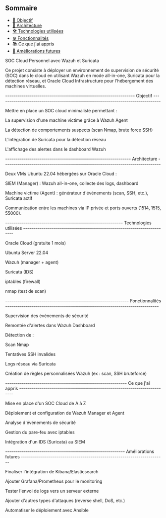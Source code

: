 ## Sommaire
- [🎯 Objectif](#objectif)
- [🧱 Architecture](#architecture)
- [🛠 Technologies utilisées](#technologies-utilisées)
- [⚙ Fonctionnalités](#fonctionnalités)
- [📚 Ce que j'ai appris](#ce-que-jai-appris)
- [🚀 Améliorations futures](#améliorations-futures)


SOC Cloud Personnel avec Wazuh et Suricata

Ce projet consiste à déployer un environnement de supervision de sécurité (SOC) dans le cloud en utilisant Wazuh en mode all-in-one, Suricata pour la détection réseau, et Oracle Cloud Infrastructure pour l'hébergement des machines virtuelles.

----------------------------------------------------------------- Objectif ---------------------------------------------------------------------------------

Mettre en place un SOC cloud minimaliste permettant :

La supervision d'une machine victime grâce à Wazuh Agent

La détection de comportements suspects (scan Nmap, brute force SSH)

L'intégration de Suricata pour la détection réseau

L'affichage des alertes dans le dashboard Wazuh

--------------------------------------------------------------- Architecture -------------------------------------------------------------------------------

Deux VMs Ubuntu 22.04 hébergées sur Oracle Cloud :

SIEM (Manager) : Wazuh all-in-one, collecte des logs, dashboard

Machine victime (Agent) : générateur d'événements (scan, SSH, etc.), Suricata actif

Communication entre les machines via IP privée et ports ouverts (1514, 1515, 55000).

----------------------------------------------------------- Technologies utilisées -------------------------------------------------------------------------

Oracle Cloud (gratuite 1 mois)

Ubuntu Server 22.04

Wazuh (manager + agent)

Suricata (IDS)

iptables (firewall)

nmap (test de scan)

-------------------------------------------------------------- Fonctionnalités -----------------------------------------------------------------------------

Supervision des événements de sécurité

Remontée d'alertes dans Wazuh Dashboard

Détection de :

Scan Nmap

Tentatives SSH invalides

Logs réseau via Suricata

Création de règles personnalisées Wazuh (ex : scan, SSH bruteforce)

------------------------------------------------------------- Ce que j'ai appris ---------------------------------------------------------------------------

Mise en place d'un SOC Cloud de A à Z

Déploiement et configuration de Wazuh Manager et Agent

Analyse d'événements de sécurité

Gestion du pare-feu avec iptables

Intégration d'un IDS (Suricata) au SIEM

------------------------------------------------------------ Améliorations futures ------------------------------------------------------------------------

Finaliser l'intégration de Kibana/Elasticsearch

Ajouter Grafana/Prometheus pour le monitoring

Tester l'envoi de logs vers un serveur externe

Ajouter d'autres types d'attaques (reverse shell, DoS, etc.)

Automatiser le déploiement avec Ansible
